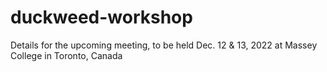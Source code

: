 # duckweed-workshop
Details for the upcoming meeting, to be held Dec. 12 &amp; 13, 2022 at Massey College in Toronto, Canada
